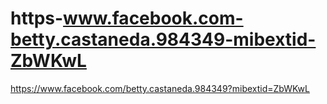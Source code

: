# https-www.facebook.com-betty.castaneda.984349-mibextid-ZbWKwL
https://www.facebook.com/betty.castaneda.984349?mibextid=ZbWKwL
